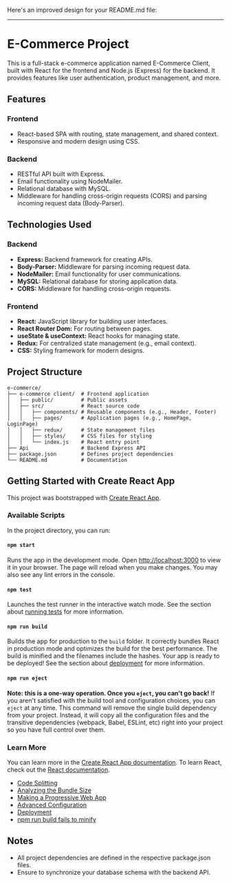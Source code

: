 Here's an improved design for your README.md file:

---

# E-Commerce Project

This is a full-stack e-commerce application named E-Commerce Client, built with React for the frontend and Node.js (Express) for the backend. It provides features like user authentication, product management, and more.

## Features

### Frontend
- React-based SPA with routing, state management, and shared context.
- Responsive and modern design using CSS.

### Backend
- RESTful API built with Express.
- Email functionality using NodeMailer.
- Relational database with MySQL.
- Middleware for handling cross-origin requests (CORS) and parsing incoming request data (Body-Parser).

## Technologies Used

### Backend
- **Express:** Backend framework for creating APIs.
- **Body-Parser:** Middleware for parsing incoming request data.
- **NodeMailer:** Email functionality for user communications.
- **MySQL:** Relational database for storing application data.
- **CORS:** Middleware for handling cross-origin requests.

### Frontend
- **React:** JavaScript library for building user interfaces.
- **React Router Dom:** For routing between pages.
- **useState & useContext:** React hooks for managing state.
- **Redux:** For centralized state management (e.g., email context).
- **CSS:** Styling framework for modern designs.

## Project Structure

```
e-commerce/
├── e-commerce client/  # Frontend application  
│   ├── public/         # Public assets  
│   ├── src/            # React source code
│   │   ├── components/ # Reusable components (e.g., Header, Footer)  
│   │   ├── pages/      # Application pages (e.g., HomePage, LoginPage)  
│   │   ├── redux/      # State management files  
│   │   ├── styles/     # CSS files for styling  
│   │   └── index.js    # React entry point  
├── Api                 # Backend Express API  
├── package.json        # Defines project dependencies  
└── README.md           # Documentation
```

## Getting Started with Create React App

This project was bootstrapped with [Create React App](https://github.com/facebook/create-react-app).

### Available Scripts

In the project directory, you can run:

#### `npm start`
Runs the app in the development mode. Open [http://localhost:3000](http://localhost:3000) to view it in your browser. The page will reload when you make changes. You may also see any lint errors in the console.

#### `npm test`
Launches the test runner in the interactive watch mode. See the section about [running tests](https://facebook.github.io/create-react-app/docs/running-tests) for more information.

#### `npm run build`
Builds the app for production to the `build` folder. It correctly bundles React in production mode and optimizes the build for the best performance. The build is minified and the filenames include the hashes. Your app is ready to be deployed! See the section about [deployment](https://facebook.github.io/create-react-app/docs/deployment) for more information.

#### `npm run eject`
**Note: this is a one-way operation. Once you `eject`, you can't go back!** If you aren't satisfied with the build tool and configuration choices, you can `eject` at any time. This command will remove the single build dependency from your project. Instead, it will copy all the configuration files and the transitive dependencies (webpack, Babel, ESLint, etc) right into your project so you have full control over them.

### Learn More

You can learn more in the [Create React App documentation](https://facebook.github.io/create-react-app/docs/getting-started). To learn React, check out the [React documentation](https://reactjs.org/).

- [Code Splitting](https://facebook.github.io/create-react-app/docs/code-splitting)
- [Analyzing the Bundle Size](https://facebook.github.io/create-react-app/docs/analyzing-the-bundle-size)
- [Making a Progressive Web App](https://facebook.github.io/create-react-app/docs/making-a-progressive-web-app)
- [Advanced Configuration](https://facebook.github.io/create-react-app/docs/advanced-configuration)
- [Deployment](https://facebook.github.io/create-react-app/docs/deployment)
- [npm run build fails to minify](https://facebook.github.io/create-react-app/docs/troubleshooting#npm-run-build-fails-to-minify)

## Notes

- All project dependencies are defined in the respective package.json files.
- Ensure to synchronize your database schema with the backend API.
